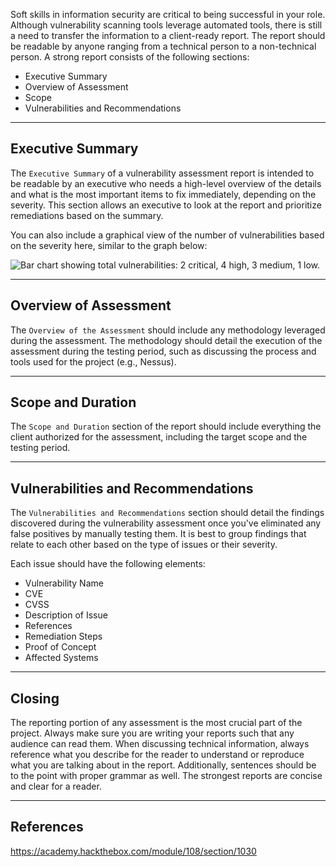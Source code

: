Soft skills in information security are critical to being successful in your role. Although vulnerability scanning tools leverage automated tools, there is still a need to transfer the information to a client-ready report. The report should be readable by anyone ranging from a technical person to a non-technical person. A strong report consists of the following sections:

- Executive Summary
- Overview of Assessment
- Scope
- Vulnerabilities and Recommendations

---

## Executive Summary

The `Executive Summary` of a vulnerability assessment report is intended to be readable by an executive who needs a high-level overview of the details and what is the most important items to fix immediately, depending on the severity. This section allows an executive to look at the report and prioritize remediations based on the summary.

You can also include a graphical view of the number of vulnerabilities based on the severity here, similar to the graph below: 

![Bar chart showing total vulnerabilities: 2 critical, 4 high, 3 medium, 1 low.](https://academy.hackthebox.com/storage/modules/108/graph.png)

---

## Overview of Assessment

The `Overview of the Assessment` should include any methodology leveraged during the assessment. The methodology should detail the execution of the assessment during the testing period, such as discussing the process and tools used for the project (e.g., Nessus).

---

## Scope and Duration

The `Scope and Duration` section of the report should include everything the client authorized for the assessment, including the target scope and the testing period.

---

## Vulnerabilities and Recommendations

The `Vulnerabilities and Recommendations` section should detail the findings discovered during the vulnerability assessment once you've eliminated any false positives by manually testing them. It is best to group findings that relate to each other based on the type of issues or their severity.

Each issue should have the following elements:

- Vulnerability Name
- CVE
- CVSS
- Description of Issue
- References
- Remediation Steps
- Proof of Concept
- Affected Systems

---

## Closing

The reporting portion of any assessment is the most crucial part of the project. Always make sure you are writing your reports such that any audience can read them. When discussing technical information, always reference what you describe for the reader to understand or reproduce what you are talking about in the report. Additionally, sentences should be to the point with proper grammar as well. The strongest reports are concise and clear for a reader.

---

## References

https://academy.hackthebox.com/module/108/section/1030